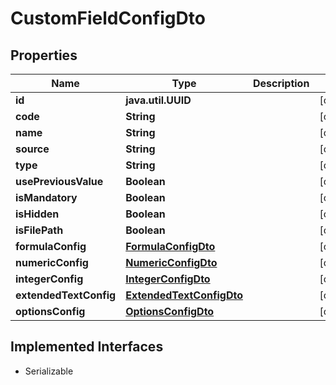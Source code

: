 

# CustomFieldConfigDto


## Properties

Name | Type | Description | Notes
------------ | ------------- | ------------- | -------------
**id** | **java.util.UUID** |  |  [optional]
**code** | **String** |  |  [optional]
**name** | **String** |  |  [optional]
**source** | **String** |  |  [optional]
**type** | **String** |  |  [optional]
**usePreviousValue** | **Boolean** |  |  [optional]
**isMandatory** | **Boolean** |  |  [optional]
**isHidden** | **Boolean** |  |  [optional]
**isFilePath** | **Boolean** |  |  [optional]
**formulaConfig** | [**FormulaConfigDto**](FormulaConfigDto.md) |  |  [optional]
**numericConfig** | [**NumericConfigDto**](NumericConfigDto.md) |  |  [optional]
**integerConfig** | [**IntegerConfigDto**](IntegerConfigDto.md) |  |  [optional]
**extendedTextConfig** | [**ExtendedTextConfigDto**](ExtendedTextConfigDto.md) |  |  [optional]
**optionsConfig** | [**OptionsConfigDto**](OptionsConfigDto.md) |  |  [optional]


## Implemented Interfaces

* Serializable


